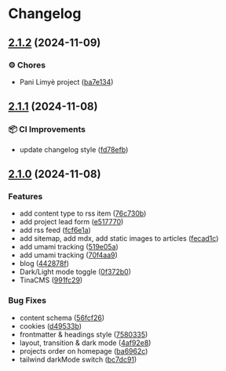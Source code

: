 # Changelog

## [2.1.2](https://github.com/macojaune/marvinldotcom2024/compare/marvinldotcom-v2.1.1...marvinldotcom-v2.1.2) (2024-11-09)


### ⚙️ Chores

* Pani Limyè project ([ba7e134](https://github.com/macojaune/marvinldotcom2024/commit/ba7e134eeae48585aa0097ce007fec4d9f55a782))

## [2.1.1](https://github.com/macojaune/marvinldotcom2024/compare/marvinldotcom-v2.1.0...marvinldotcom-v2.1.1) (2024-11-08)


### 📦 CI Improvements

* update changelog style ([fd78efb](https://github.com/macojaune/marvinldotcom2024/commit/fd78efba48fd1a899115aa62d2e622696d2d6127))

## [2.1.0](https://github.com/macojaune/marvinldotcom2024/compare/marvinldotcom-v2.0.0...marvinldotcom-v2.1.0) (2024-11-08)


### Features

* add content type to rss item ([76c730b](https://github.com/macojaune/marvinldotcom2024/commit/76c730be3acd5d8929005e031dae76b78302dfef))
* add project lead form ([e517770](https://github.com/macojaune/marvinldotcom2024/commit/e517770c0f29bbf8902d5d5d33c76d7b33449eee))
* add rss feed ([fcf6e1a](https://github.com/macojaune/marvinldotcom2024/commit/fcf6e1a2091b70d38f3de1b7cf604818839c7606))
* add sitemap, add mdx, add static images to articles ([fecad1c](https://github.com/macojaune/marvinldotcom2024/commit/fecad1c51d0d171f8d7d8f05b4d9730172d8608c))
* add umami tracking ([519e05a](https://github.com/macojaune/marvinldotcom2024/commit/519e05a57a7bb99c310f395d200dc7b2a18849c0))
* add umami tracking ([70f4aa9](https://github.com/macojaune/marvinldotcom2024/commit/70f4aa9dcfe98b381d44b0be842bdeba2d69143c))
* blog ([442878f](https://github.com/macojaune/marvinldotcom2024/commit/442878f5147438e3dba038761a12289b4d344e3b))
* Dark/Light mode toggle ([0f372b0](https://github.com/macojaune/marvinldotcom2024/commit/0f372b0c69865ec27cd6131fcf53b9f8a1eca43c))
* TinaCMS ([991fc29](https://github.com/macojaune/marvinldotcom2024/commit/991fc29bd2e30cae007132d1477e8fa4db0ff0a5))


### Bug Fixes

* content schema ([56fcf26](https://github.com/macojaune/marvinldotcom2024/commit/56fcf2625e0d83342d4a32ce0b2832d7d993310f))
* cookies ([d49533b](https://github.com/macojaune/marvinldotcom2024/commit/d49533bd5a86fce934e4f7d7937aca55fac8b02d))
* frontmatter & headings style ([7580335](https://github.com/macojaune/marvinldotcom2024/commit/7580335fe2f7158d95b4b6467939e0e2d6dda298))
* layout, transition & dark mode ([4af92e8](https://github.com/macojaune/marvinldotcom2024/commit/4af92e8d324c497c6a8543346fb258e36f1942aa))
* projects order on homepage ([ba6962c](https://github.com/macojaune/marvinldotcom2024/commit/ba6962cdf970409e3b7d46f1b9a05466308e169a))
* tailwind darkMode switch ([bc7dc91](https://github.com/macojaune/marvinldotcom2024/commit/bc7dc9191353d201a1496f53b1e7c65c7ca3df13))
